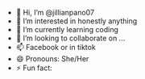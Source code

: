 - 👋 Hi, I’m @jillianpano07
- 👀 I’m interested in honestly anything
- 🌱 I’m currently learning coding
- 💞️ I’m looking to collaborate on ...
- 📫 Facebook or in tiktok
- 😄 Pronouns: She/Her
- ⚡ Fun fact:

<!---
jillianpano07/jillianpano07 is a ✨ special ✨ repository because its `README.md` (this file) appears on your GitHub profile.
You can click the Preview link to take a look at your changes.
--->
